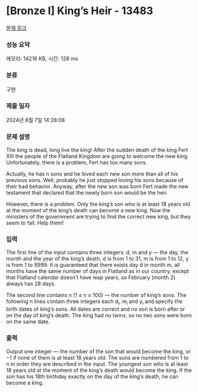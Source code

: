 # [Bronze I] King’s Heir - 13483 

[문제 링크](https://www.acmicpc.net/problem/13483) 

### 성능 요약

메모리: 14216 KB, 시간: 128 ms

### 분류

구현

### 제출 일자

2024년 8월 7일 14:28:08

### 문제 설명

<p>The king is dead, long live the king! After the sudden death of the king Fert XIII the people of the Flatland Kingdom are going to welcome the new king. Unfortunately, there is a problem, Fert has too many sons.</p>

<p>Actually, he has n sons and he loved each new son more than all of his previous sons. Well, probably he just stopped loving his sons because of their bad behavior. Anyway, after the new son was born Fert made the new testament that declared that the newly born son would be the heir.</p>

<p>However, there is a problem. Only the king’s son who is at least 18 years old at the moment of the king’s death can become a new king. Now the ministers of the government are trying to find the correct new king, but they seem to fail. Help them!</p>

### 입력 

 <p>The first line of the input contains three integers: d, m and y — the day, the month and the year of the king’s death, d is from 1 to 31, m is from 1 to 12, y is from 1 to 9999. It is guaranteed that there exists day d in month m, all months have the same number of days in Flatland as in our country, except that Flatland calendar doesn’t have leap years, so February (month 2) always has 28 days.</p>

<p>The second line contains n (1 ≤ n ≤ 100) — the number of king’s sons. The following n lines contain three integers each d<sub>i</sub>, m<sub>i </sub>and y<sub>i</sub> and specify the birth dates of king’s sons. All dates are correct and no son is born after or on the day of king’s death. The king had no twins, so no two sons were born on the same date.</p>

### 출력 

 <p>Output one integer — the number of the son that would become the king, or −1 if none of them is at least 18 years old. The sons are numbered from 1 to n in order they are described in the input. The youngest son who is at least 18 years old at the moment of the king’s death would become the king. If the son has his 18th birthday exactly on the day of the king’s death, he can become a king.</p>

